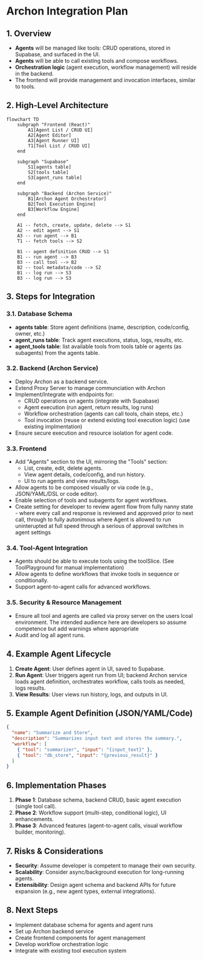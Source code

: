 # Archon Integration Plan

## 1. Overview

- **Agents** will be managed like tools: CRUD operations, stored in Supabase, and surfaced in the UI.
- **Agents** will be able to call existing tools and compose workflows.
- **Orchestration logic** (agent execution, workflow management) will reside in the backend.
- The frontend will provide management and invocation interfaces, similar to tools.

## 2. High-Level Architecture

```mermaid
flowchart TD
    subgraph "Frontend (React)"
        A1[Agent List / CRUD UI]
        A2[Agent Editor]
        A3[Agent Runner UI]
        T1[Tool List / CRUD UI]
    end

    subgraph "Supabase"
        S1[agents table]
        S2[tools table]
        S3[agent_runs table]
    end

    subgraph "Backend (Archon Service)"
        B1[Archon Agent Orchestrator]
        B2[Tool Execution Engine]
        B3[Workflow Engine]
    end

    A1 -- fetch, create, update, delete --> S1
    A2 -- edit agent --> S1
    A3 -- run agent --> B1
    T1 -- fetch tools --> S2

    B1 -- agent definition CRUD --> S1
    B1 -- run agent --> B3
    B3 -- call tool --> B2
    B2 -- tool metadata/code --> S2
    B1 -- log run --> S3
    B3 -- log run --> S3
```

## 3. Steps for Integration

### 3.1. Database Schema

- **agents table**: Store agent definitions (name, description, code/config, owner, etc.)
- **agent_runs table**: Track agent executions, status, logs, results, etc.
- **agent_tools table**: list available tools from tools table or agents (as subagents) from the agents table.

### 3.2. Backend (Archon Service)

- Deploy Archon as a backend service.
- Extend Proxy Server to manage communciation with Archon
- Implement/Integrate with endpoints for:
    - CRUD operations on agents (integrate with Supabase)
    - Agent execution (run agent, return results, log runs)
    - Workflow orchestration (agents can call tools, chain steps, etc.)
    - Tool invocation (reuse or extend existing tool execution logic) (use existing implmentation)
- Ensure secure execution and resource isolation for agent code.

### 3.3. Frontend

- Add "Agents" section to the UI, mirroring the "Tools" section:
    - List, create, edit, delete agents.
    - View agent details, code/config, and run history.
    - UI to run agents and view results/logs.
- Allow agents to be composed visually or via code (e.g., JSON/YAML/DSL or code editor).
- Enable selection of tools and subagents for agent workflows.
- Create setting for developer to review agent flow from fully nanny state - where every call and response is reviewed and approved prior to next call,  through to fully autonimous where Agent is allowed to run uninterupted at full speed through a serious of approval switches in agent settings

### 3.4. Tool-Agent Integration

- Agents should be able to execute tools using the toolSlice. (See ToolPlayground for manual implementation)
- Allow agents to define workflows that invoke tools in sequence or conditionally.
- Support agent-to-agent calls for advanced workflows.

### 3.5. Security & Resource Management

- Ensure all tool and agents are called via proxy server on the users lcoal environment. The intended audience here are developers so assume competence but add warnings where appropriate
- Audit and log all agent runs.

## 4. Example Agent Lifecycle

1. **Create Agent**: User defines agent in UI, saved to Supabase.
2. **Run Agent**: User triggers agent run from UI; backend Archon service loads agent definition, orchestrates workflow, calls tools as needed, logs results.
3. **View Results**: User views run history, logs, and outputs in UI.

## 5. Example Agent Definition (JSON/YAML/Code)

```json
{
  "name": "Summarize and Store",
  "description": "Summarizes input text and stores the summary.",
  "workflow": [
    { "tool": "summarizer", "input": "{input_text}" },
    { "tool": "db_store", "input": "{previous_result}" }
  ]
}
```

## 6. Implementation Phases

1. **Phase 1**: Database schema, backend CRUD, basic agent execution (single tool call).
2. **Phase 2**: Workflow support (multi-step, conditional logic), UI enhancements.
3. **Phase 3**: Advanced features (agent-to-agent calls, visual workflow builder, monitoring).

## 7. Risks & Considerations

- **Security**: Assume developer is competent to manage their own security. 
- **Scalability**: Consider async/background execution for long-running agents.
- **Extensibility**: Design agent schema and backend APIs for future expansion (e.g., new agent types, external integrations).

## 8. Next Steps

- Implement database schema for agents and agent runs
- Set up Archon backend service
- Create frontend components for agent management
- Develop workflow orchestration logic
- Integrate with existing tool execution system
